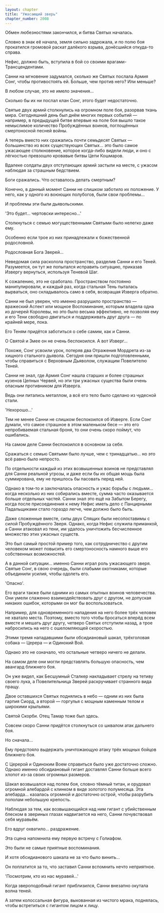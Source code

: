 ```yaml
---
layout: chapter
title: "Ужасающий зверь"
chapter_number: 2008
---
```




Обмен любезностями закончился, и битва Святых началась.

Словно в знак её начала, земля сильно задрожала, и по полю боя прокатился громовой раскат далёкого взрыва, донёсшийся откуда-то справа.

Нефис, должно быть, вступила в бой со своими врагами-Трансцендентами.

Санни на мгновение задумался, сколько же Святых послала Армия Сонг, чтобы противостоять ей. Больше, чем против него? Или меньше?

В любом случае, это не имело значения...

Сколько бы их ни послал клан Сонг, этого будет недостаточно.

Святые двух армий столкнулись на огромном поле боя, разорвав ткань мира. Сегодняшний день был днём многих первых событий — например, в предыдущей битве впервые на поле боя вышло такое немыслимое количество Пробуждённых воинов, поглощённых смертоносной песней войны.

А теперь вместо них сражались почти семьдесят Святых — большинство из всех существующих Святых... это было самое ужасающее столкновение, которое когда-либо видели люди, и оно с лёгкостью превзошло кровавые битвы Цепи Кошмаров.

Вдалеке солдаты двух отступающих армий застыли на месте, с ужасом наблюдая за страшным бедствием.

Боги сражались. Что оставалось делать смертным?

Конечно, в данный момент Санни не слишком заботило их положение. У него, как у одного из воюющих полубогов, были свои проблемы...

И проблемы эти были дьявольскими.

'Это будет... чертовски интересно...'

Столкнуться с семью могущественными Святыми было нелегко даже ему.

Особенно если трое из них принадлежали к божественной родословной.

Родословная Бога Зверей...

Неведомая сила расколола пространство, разделив Санни и его Теней. Разумеется, он тут же попытался исправить ситуацию, приказав Извергу вернуться, используя Теневой Шаг.

К сожалению, это не сработало. Пространством постоянно манипулировали, и каждый раз, когда стальная Тень пыталась вырваться, оно складывалось само в себя, возвращая Изверга обратно.

Санни не был уверен, что именно разрушило пространство — вражеский Аспект или мощное Воспоминание, которым владела одна из дочерей Королевы, но это было весьма эффективно, не позволяя ему и его Тени свободно двигаться и поддерживать друг друга — по крайней мере, пока.

Его Теням придётся заботиться о себе самим, как и Санни.

О Святой и Змее он не очень беспокоился. А вот Изверг...

Похоже, Сонг усвоили урок, потеряв два Отражения Мордрета из-за хищного стального дьявола. Сегодня они пришли подготовленными, чтобы справиться с Верховным Дьяволом, служащим Повелителю Теней.

Санни не знал, где Армия Сонг нашла старших и более страшных кузенов Цепных Червей, но эти три ужасных существа были очень опасным противником для Изверга.

Ведь они питались металлом, а всё его тело было сделано из чудесной стали.

'Нехорошо...'

Тем не менее Санни не слишком беспокоился об Изверге. Если Сонг думали, что самое страшное в этом маленьком бесе — это его непробиваемая стальная броня, то они очень скоро поймут, что ошибались.

На самом деле Санни беспокоился в основном за себя.

Сражаться с семью Святыми было лучше, чем с тринадцатью... но это всё равно было непросто.

По отдельности каждый из этих возвышенных воинов не представлял для Санни реальной угрозы, и даже если бы их общая мощь была суммирована, ему не пришлось бы пасовать перед ней.

Однако в том-то и заключалась опасность и ужас борьбы с людьми... когда несколько из них собирались вместе, сумма часто оказывается больше отдельных частей. Санни знал это ещё на Забытом Берегу, когда после присоединения к нему Нефис иметь дело с Панцирными Падальщиками стало гораздо легче, чем должно было быть.

Даже сложенные вместе, силы двух Спящих были несопоставимы с силой Пробуждённого Зверя. Однако, когда Нефис служила приманкой, а Санни атаковал из тени, им удалось уничтожить бесчисленное множество этих ужасных существ.

Это был самый простой пример того, как сотрудничество с другим человеком может повысить его смертоносность намного выше его собственных возможностей.

А в данной ситуации... именно Санни играл роль ужасающего зверя. Святые Сонг, в свою очередь, были слабыми охотниками, которые объединили усилия, чтобы одолеть его.

'Опасно'.

Его враги также были одними из самых опытных воинов человечества. Они умели слаженно взаимодействовать друг с другом, не допуская никаких ошибок, которыми он мог бы воспользоваться.

Например, для одновременного нападения на него более трёх человек не хватало места. Поэтому, вместо того чтобы бросаться вперёд всем вместе и мешать друг другу, четверо Святых отступили назад, а трое набросились на него с ошеломляющей скоростью.

Этими тремя нападавшими были обсидиановый шакал, трёхголовая собака — Церера — и Одинокий Вой.

Однако это не означало, что остальные четверо ничего не делали.

На самом деле они могли представлять большую опасность, чем авангард ближнего боя.

Он уже видел, как Бесшумный Сталкер накладывает стрелу на тетиву своего лука, а Повелительница Зверей раскручивает странного вида пращу.

Двое оставшихся Святых поднялись в небо — одним из них была гарпия Сиорд, а второй — горгулья с мощным каменным телом и широкими крыльями.

Святой Скорби. Отец Тамар тоже был здесь.

Совсем скоро Санни придётся столкнуться со шквалом атак дальнего боя.

Но сначала...

Ему предстояло выдержать уничтожающую атаку трёх мощных бойцов ближнего боя.

С Церерой и Одиноким Воем справиться было уже достаточно сложно. Однако именно обсидиановый гигант доставлял Санни больше всего хлопот из-за своих огромных размеров.

Шакал возвышался над полем боя, словно тёмный титан, и орудовал огромной алебардой с клинком в виде золотого полумесяца. Эта алебарда... казалась огромной и достаточно острой, чтобы разрубить пополам небольшую крепость.

Наблюдая за тем, как возвышающийся над ним гигант с убийственным блеском в звериных глазах надвигается на него, Санни почувствовал себя муравьём.

Его вдруг охватило... раздражение.

Эта сцена напомнила ему первую встречу с Голиафом.

Это были не самые приятные воспоминания.

И хотя обсидианового шакала не за что было винить...

Он поплатится за то, что заставил Санни вспомнить нечто неприятное.

'Посмотрим, кто из нас муравей...'

Когда звероподобный гигант приблизился, Санни внезапно окутала волна теней.

А затем колоссальная фигура, выкованная из чистого мрака, поднялась, чтобы встретиться с гигантом лицом к лицу.

